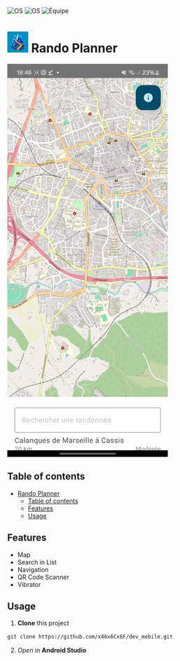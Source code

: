 <p>
<img alt="OS" src="https://badgen.net/static/os/android/51AF55"/>
<img alt="OS" src="https://img.shields.io/badge/kotlin-100%25-android?logo=kotlin&logoColor=blue&label=kotlin&color=blue
"/>
<img alt="Équipe" src="https://badgen.net/static/Team/Florian%20Nolan%20Ammar/FF0000" />
</p>

# ![Logo Rando Planner](assets/ic_launcher_48x48.jpg) Rando Planner 

![GIF application](assets/rando_planner.gif)

## Table of contents

- [ Rando Planner](#-rando-planner)
  - [Table of contents](#table-of-contents)
  - [Features](#features)
  - [Usage](#usage)

## Features

- Map
- Search in List
- Navigation
- QR Code Scanner
- Vibrator

## Usage 

1. **Clone** this project
```txt
git clone https://github.com/x46x6Cx6F/dev_mobile.git
```
2. *Open* in **Android Studio**